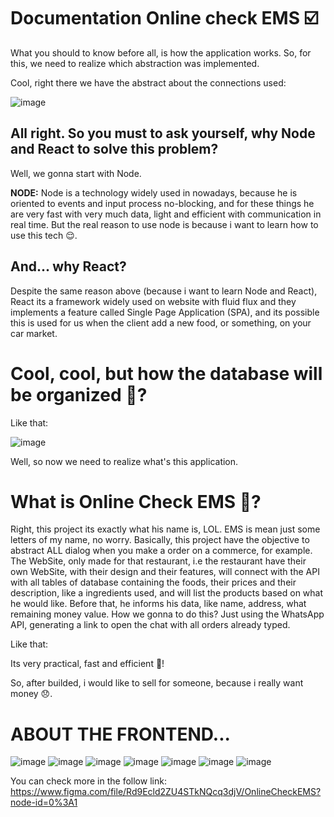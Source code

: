 # Documentation Online check EMS ☑️

What you should to know before all, is how the application works. So, for this, we need to realize which abstraction was implemented.

Cool, right there we have the abstract about the connections used:

![image](https://user-images.githubusercontent.com/58860863/124693523-fbce9a00-deb5-11eb-981d-55e3a5f57db8.png)

## All right. So you must to ask yourself, why Node and React to solve this problem?

Well, we gonna start with Node.

**NODE:** Node is a technology widely used in nowadays, because he is oriented to events and input process no-blocking, and for these things he are very fast with very much data, light and efficient with communication in real time. But the real reason to use node is because i want to learn how to use this tech 😌.

## **And... why React?**

Despite the same reason above (because i want to learn Node and React), React its a framework widely used on website with fluid flux and they implements a feature called Single Page Application (SPA), and its possible this is used for us when the client add a new food, or something, on your car market.

# **Cool, cool, but how the database will be organized 🧐?**

Like that:

![image](https://user-images.githubusercontent.com/58860863/124693487-ece7e780-deb5-11eb-9057-ffe35d1e6901.png)

Well, so now we need to realize what's this application.

# What is Online Check EMS 🤨?

Right, this project its exactly what his name is, LOL. EMS is mean just some letters of my name, no worry. Basically, this project have the objective to abstract ALL dialog when you make a order on a commerce, for example. The WebSite, only made for that restaurant, i.e the restaurant have their own WebSite, with their design and their features, will connect with the API with all tables of database containing the foods, their prices and their description, like a ingredients used, and will list the products based on what he would like. Before that, he informs his data, like name, address, what remaining money value. How we gonna to do this? Just using the WhatsApp API, generating a link to open the chat with all orders already typed.

Like that: 



Its very practical, fast and efficient 🤯!

So, after builded, i would like to sell for someone, because i really want money 😞.

# ABOUT THE FRONTEND...

![image](https://user-images.githubusercontent.com/58860863/131188665-efb63d1c-3473-4ec3-840c-ec771f75e53d.png)
![image](https://user-images.githubusercontent.com/58860863/131188709-8ca86e61-69b2-48bc-84eb-f4f33a3853a5.png)
![image](https://user-images.githubusercontent.com/58860863/131188721-eca3cbe1-4455-4f78-aa5a-53e937d18bb3.png)
![image](https://user-images.githubusercontent.com/58860863/131188831-c943758e-2acc-481d-8625-47e6c99e79de.png)
![image](https://user-images.githubusercontent.com/58860863/133714042-84c1048d-80a2-44be-8c2d-607a29eb2a4f.png)
![image](https://user-images.githubusercontent.com/58860863/133714083-2a3ebd8a-854e-47c4-91ef-3b766664adc0.png)
![image](https://user-images.githubusercontent.com/58860863/133714089-de58ab16-0b50-4378-8db5-947128d67fae.png)




You can check more in the follow link: https://www.figma.com/file/Rd9Ecld2ZU4STkNQcq3djV/OnlineCheckEMS?node-id=0%3A1
